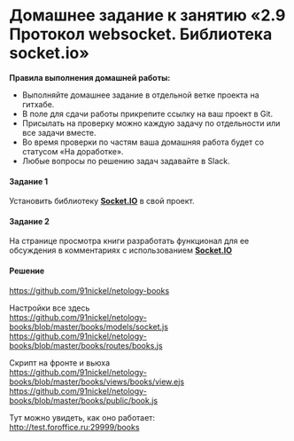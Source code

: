 # Домашнее задание к занятию «2.9 Протокол websocket. Библиотека socket.io»

**Правила выполнения домашней работы:** 
* Выполняйте домашнее задание в отдельной ветке проекта на гитхабе.
* В поле для сдачи работы прикрепите ссылку на ваш проект в Git.
* Присылать на проверку можно каждую задачу по отдельности или все задачи вместе. 
* Во время проверки по частям ваша домашняя работа будет со статусом «На доработке».
* Любые вопросы по решению задач задавайте в Slack.

#### Задание 1
Установить библиотеку [**Socket.IO**](https://socket.io/) в свой проект. 


#### Задание 2
На странице просмотра книги разработать функционал для ее обсуждения в комментариях с использованием [**Socket.IO**](https://socket.io/)

#### Решение
https://github.com/91nickel/netology-books  

Настройки все здесь  
https://github.com/91nickel/netology-books/blob/master/books/models/socket.js  
https://github.com/91nickel/netology-books/blob/master/books/routes/books.js  

Скрипт на фронте и вьюха  
https://github.com/91nickel/netology-books/blob/master/books/views/books/view.ejs  
https://github.com/91nickel/netology-books/blob/master/books/public/book.js  

Тут можно увидеть, как оно работает:  
http://test.foroffice.ru:29999/books

